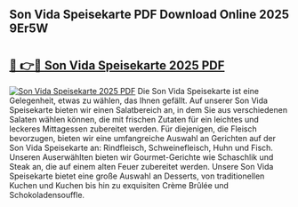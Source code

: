 ## Son Vida Speisekarte PDF Download Online 2025 9Er5W

# <h2><a href="http://gcdw5pd.nevu.top/?p=Son+Vida+Speisekarte">🔗 👉🔴 Son Vida Speisekarte 2025 PDF</a></h2>

[![Son Vida Speisekarte 2025 PDF](https://i.imgur.com/dBaPXMq.png)](http://gcdw5pd.nevu.top/?p=Son+Vida+Speisekarte)
Die Son Vida Speisekarte ist eine Gelegenheit, etwas zu wählen, das Ihnen gefällt. Auf unserer Son Vida Speisekarte bieten wir einen Salatbereich an, in dem Sie aus verschiedenen Salaten wählen können, die mit frischen Zutaten für ein leichtes und leckeres Mittagessen zubereitet werden. Für diejenigen, die Fleisch bevorzugen, bieten wir eine umfangreiche Auswahl an Gerichten auf der Son Vida Speisekarte an: Rindfleisch, Schweinefleisch, Huhn und Fisch. Unseren Auserwählten bieten wir Gourmet-Gerichte wie Schaschlik und Steak an, die auf einem alten Feuer zubereitet werden. Unsere Son Vida Speisekarte bietet eine große Auswahl an Desserts, von traditionellen Kuchen und Kuchen bis hin zu exquisiten Crème Brûlée und Schokoladensouffle.
